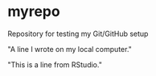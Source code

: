 # myrepo
Repository for testing my Git/GitHub setup

"A line I wrote on my local computer."

"This is a line from RStudio." 
